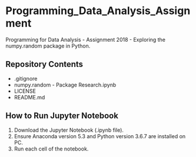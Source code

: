 # Programming_Data_Analysis_Assignment
Programming for Data Analysis - Assignment 2018 - Exploring the numpy.random package in Python.

## Repository Contents

- .gitignore
- numpy.random - Package Research.ipynb
- LICENSE
- README.md	

## How to Run Jupyter Notebook

1. Download the Jupyter Notebook (.ipynb file).
2. Ensure Anaconda version 5.3 and Python version 3.6.7 are installed on PC.
3. Run each cell of the notebook.

